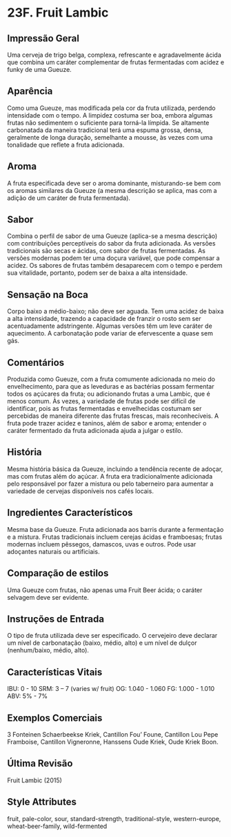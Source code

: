 # 23F. Fruit Lambic

## Impressão Geral

Uma cerveja de trigo belga, complexa, refrescante e agradavelmente ácida que combina um caráter complementar de frutas fermentadas com acidez e funky de uma Gueuze.

## Aparência

Como uma Gueuze, mas modificada pela cor da fruta utilizada, perdendo intensidade com o tempo. A limpidez costuma ser boa, embora algumas frutas não sedimentem o suficiente para torná-la límpida. Se altamente carbonatada da maneira tradicional terá uma espuma grossa, densa, geralmente de longa duração, semelhante a mousse, às vezes com uma tonalidade que reflete a fruta adicionada.

## Aroma

A fruta especificada deve ser o aroma dominante, misturando-se bem com os aromas similares da Gueuze (a mesma descrição se aplica, mas com a adição de um caráter de fruta fermentada).

## Sabor

Combina o perfil de sabor de uma Gueuze (aplica-se a mesma descrição) com contribuições perceptíveis do sabor da fruta adicionada. As versões tradicionais são secas e ácidas, com sabor de frutas fermentadas. As versões modernas podem ter uma doçura variável, que pode compensar a acidez. Os sabores de frutas também desaparecem com o tempo e perdem sua vitalidade, portanto, podem ser de baixa a alta intensidade.

## Sensação na Boca

Corpo baixo a médio-baixo; não deve ser aguada. Tem uma acidez de baixa a alta intensidade, trazendo a capacidade de franzir o rosto sem ser acentuadamente adstringente. Algumas versões têm um leve caráter de aquecimento. A carbonatação pode variar de efervescente a quase sem gás.

## Comentários

Produzida como Gueuze, com a fruta comumente adicionada no meio do envelhecimento, para que as leveduras e as bactérias possam fermentar todos os açúcares da fruta; ou adicionando frutas a uma Lambic, que é menos comum. Às vezes, a variedade de frutas pode ser difícil de identificar, pois as frutas fermentadas e envelhecidas costumam ser percebidas de maneira diferente das frutas frescas, mais reconhecíveis. A fruta pode trazer acidez e taninos, além de sabor e aroma; entender o caráter fermentado da fruta adicionada ajuda a julgar o estilo.

## História

Mesma história básica da Gueuze, incluindo a tendência recente de adoçar, mas com frutas além do açúcar. A fruta era tradicionalmente adicionada pelo responsável por fazer a mistura ou pelo taberneiro para aumentar a variedade de cervejas disponíveis nos cafés locais.

## Ingredientes Característicos

Mesma base da Gueuze. Fruta adicionada aos barris durante a fermentação e a mistura. Frutas tradicionais incluem cerejas ácidas e framboesas; frutas modernas incluem pêssegos, damascos, uvas e outros. Pode usar adoçantes naturais ou artificiais.

## Comparação de estilos

Uma Gueuze com frutas, não apenas uma Fruit Beer ácida; o caráter selvagem deve ser evidente.

## Instruções de Entrada

O tipo de fruta utilizada deve ser especificado. O cervejeiro deve declarar um nível de carbonatação (baixo, médio, alto) e um nível de dulçor (nenhum/baixo, médio, alto).

## Características Vitais

IBU: 0 - 10
SRM: 3 – 7 (varies w/ fruit)
OG: 1.040 - 1.060
FG: 1.000 - 1.010
ABV: 5% - 7%

## Exemplos Comerciais

3 Fonteinen Schaerbeekse Kriek, Cantillon Fou’ Foune, Cantillon Lou Pepe Framboise, Cantillon Vigneronne, Hanssens Oude Kriek, Oude Kriek Boon.

## Última Revisão

Fruit Lambic (2015)

## Style Attributes

fruit, pale-color, sour, standard-strength, traditional-style, western-europe, wheat-beer-family, wild-fermented

